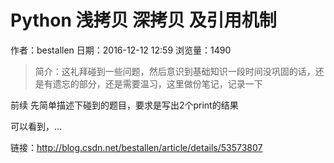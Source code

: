 # Python 浅拷贝 深拷贝 及引用机制
作者：bestallen
日期：2016-12-12 12:59
浏览量：1490
> 简介：这礼拜碰到一些问题，然后意识到基础知识一段时间没巩固的话，还是有遗忘的部分，还是需要温习，这里做份笔记，记录一下




前续
先简单描述下碰到的题目，要求是写出2个print的结果



可以看到，...

 链接：http://blog.csdn.net/bestallen/article/details/53573807
